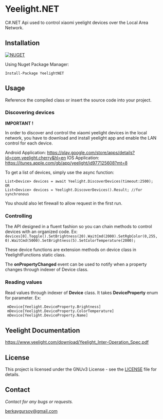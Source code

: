 # Yeelight.NET

C#.NET Api used to control xiaomi yeelight devices over the Local Area Network.

## Installation

[![NUGET](https://img.shields.io/badge/nuget-1.2.0-blue.svg)](https://www.nuget.org/packages/YeelightNET/)

Using Nuget Package Manager:

    Install-Package YeelightNET

## Usage

Reference the compiled class or insert the source code into your project.

### Discovering devices

**IMPORTANT !**

In order to discover and control the xiaomi yeelight devices in the local network, you have to download and install yeelight app and enable the LAN control for each device.

Android Application: https://play.google.com/store/apps/details?id=com.yeelight.cherry&hl=en
IOS Application: https://itunes.apple.com/gb/app/yeelight/id977125608?mt=8

To get a list of devices, simply use the async function:

    List<Device> devices = await Yeelight.DiscoverDevices(timeout:2500);
    OR
    List<Device> devices = Yeelight.DiscoverDevices().Result; //for synchronous

You should also let firewall to allow request in the first run.

### Controlling

The API designed in a fluent fashion so you can chain methods to control devices with an organized code.
Ex: `devices[0].Toggle().SetBrightness(20).WaitCmd(2000).SetRgbColor(0,255,0).WaitCmd(5000).SetBrightness(5).SetColorTemperature(2000);`

These device functions are extension methods on device class in YeelightFunctions static class.

The **onPropertyChanged** event can be used to notify when a property changes through indexer of Device class.

### Reading values

Read values through indexer of **Device** class. It takes **DeviceProperty** enum for parameter.
Ex:

     mDevice[Yeelight.DeviceProperty.Brightness]
     mDevice[Yeelight.DeviceProperty.ColorTemperature]
     mDevice[Yeelight.DeviceProperty.Name]

## Yeelight Documentation

https://www.yeelight.com/download/Yeelight_Inter-Operation_Spec.pdf

## License

This project is licensed under the GNUv3 License - see the [LICENSE](LICENSE) file for details.

## Contact

_Contact for any bugs or requests._

berkaygursoy@gmail.com
